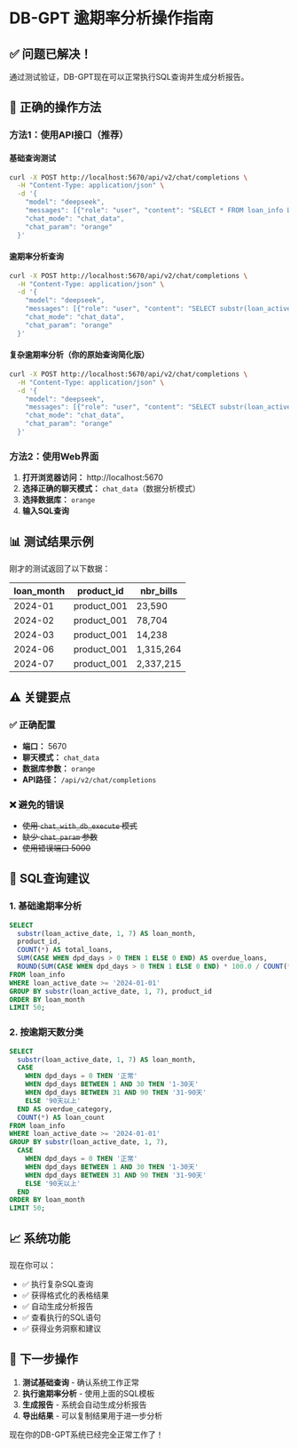 # DB-GPT 逾期率分析操作指南

## ✅ 问题已解决！

通过测试验证，DB-GPT现在可以正常执行SQL查询并生成分析报告。

## 🎯 正确的操作方法

### 方法1：使用API接口（推荐）

#### 基础查询测试
```bash
curl -X POST http://localhost:5670/api/v2/chat/completions \
  -H "Content-Type: application/json" \
  -d '{
    "model": "deepseek",
    "messages": [{"role": "user", "content": "SELECT * FROM loan_info LIMIT 5"}],
    "chat_mode": "chat_data",
    "chat_param": "orange"
  }'
```

#### 逾期率分析查询
```bash
curl -X POST http://localhost:5670/api/v2/chat/completions \
  -H "Content-Type: application/json" \
  -d '{
    "model": "deepseek",
    "messages": [{"role": "user", "content": "SELECT substr(loan_active_date, 1, 7) AS loan_month, product_id, COUNT(*) AS nbr_bills FROM loan_info WHERE loan_active_date >= '\''2024-01-01'\'' GROUP BY substr(loan_active_date, 1, 7), product_id ORDER BY loan_month LIMIT 20"}],
    "chat_mode": "chat_data",
    "chat_param": "orange"
  }'
```

#### 复杂逾期率分析（你的原始查询简化版）
```bash
curl -X POST http://localhost:5670/api/v2/chat/completions \
  -H "Content-Type: application/json" \
  -d '{
    "model": "deepseek",
    "messages": [{"role": "user", "content": "SELECT substr(loan_active_date, 1, 7) AS loan_month, b.product_id, loan_init_term, COUNT(1) AS nbr_bills FROM lending_details b JOIN loan_info c ON b.due_bill_no = c.due_bill_no AND b.project_id = c.project_id WHERE is_lend=1 AND loan_active_date >= '\''2024-01-01'\'' GROUP BY substr(loan_active_date, 1, 7), b.product_id, loan_init_term ORDER BY loan_month LIMIT 50"}],
    "chat_mode": "chat_data",
    "chat_param": "orange"
  }'
```

### 方法2：使用Web界面

1. **打开浏览器访问：** http://localhost:5670
2. **选择正确的聊天模式：** `chat_data`（数据分析模式）
3. **选择数据库：** `orange`
4. **输入SQL查询**

## 📊 测试结果示例

刚才的测试返回了以下数据：

| loan_month | product_id | nbr_bills |
|------------|------------|-----------|
| 2024-01 | product_001 | 23,590 |
| 2024-02 | product_001 | 78,704 |
| 2024-03 | product_001 | 14,238 |
| 2024-06 | product_001 | 1,315,264 |
| 2024-07 | product_001 | 2,337,215 |

## ⚠️ 关键要点

### ✅ 正确配置
- **端口：** 5670
- **聊天模式：** `chat_data`
- **数据库参数：** `orange`
- **API路径：** `/api/v2/chat/completions`

### ❌ 避免的错误
- ~~使用 `chat_with_db_execute` 模式~~
- ~~缺少 `chat_param` 参数~~
- ~~使用错误端口 5000~~

## 🔧 SQL查询建议

### 1. 基础逾期率分析
```sql
SELECT 
  substr(loan_active_date, 1, 7) AS loan_month,
  product_id,
  COUNT(*) AS total_loans,
  SUM(CASE WHEN dpd_days > 0 THEN 1 ELSE 0 END) AS overdue_loans,
  ROUND(SUM(CASE WHEN dpd_days > 0 THEN 1 ELSE 0 END) * 100.0 / COUNT(*), 2) AS overdue_rate
FROM loan_info 
WHERE loan_active_date >= '2024-01-01'
GROUP BY substr(loan_active_date, 1, 7), product_id
ORDER BY loan_month
LIMIT 50;
```

### 2. 按逾期天数分类
```sql
SELECT 
  substr(loan_active_date, 1, 7) AS loan_month,
  CASE 
    WHEN dpd_days = 0 THEN '正常'
    WHEN dpd_days BETWEEN 1 AND 30 THEN '1-30天'
    WHEN dpd_days BETWEEN 31 AND 90 THEN '31-90天'
    ELSE '90天以上'
  END AS overdue_category,
  COUNT(*) AS loan_count
FROM loan_info 
WHERE loan_active_date >= '2024-01-01'
GROUP BY substr(loan_active_date, 1, 7), 
  CASE 
    WHEN dpd_days = 0 THEN '正常'
    WHEN dpd_days BETWEEN 1 AND 30 THEN '1-30天'
    WHEN dpd_days BETWEEN 31 AND 90 THEN '31-90天'
    ELSE '90天以上'
  END
ORDER BY loan_month
LIMIT 50;
```

## 📈 系统功能

现在你可以：
- ✅ 执行复杂SQL查询
- ✅ 获得格式化的表格结果
- ✅ 自动生成分析报告
- ✅ 查看执行的SQL语句
- ✅ 获得业务洞察和建议

## 🎉 下一步操作

1. **测试基础查询** - 确认系统工作正常
2. **执行逾期率分析** - 使用上面的SQL模板
3. **生成报告** - 系统会自动生成分析报告
4. **导出结果** - 可以复制结果用于进一步分析

现在你的DB-GPT系统已经完全正常工作了！ 
